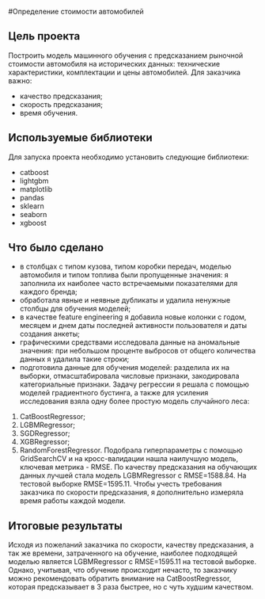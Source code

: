 #Определение стоимости автомобилей

## Цель проекта
Построить модель машинного обучения с предсказанием рыночной стоимости автомобиля на исторических данных: технические характеристики, комплектации и цены автомобилей.
Для заказчика важно:
- качество предсказания;
- скорость предсказания;
- время обучения.

## Используемые библиотеки
Для запуска проекта необходимо установить следующие библиотеки:
- catboost 
- lightgbm 
- matplotlib
- pandas 
- sklearn
- seaborn
- xgboost 

## Что было сделано
- в столбцах с типом кузова, типом коробки передач, моделью автомобиля и типом топлива были пропущенные значения: я заполнила их наиболее часто встречаемыми показателями для каждого бренда;
- обработала явные и неявные дубликаты и удалила ненужные столбцы для обучения моделей;
- в качестве feature engineering я добавила новые колонки с годом, месяцем и днем даты последней активности пользователя и даты создания анкеты; 
- графическими средствами исследовала данные на аномальные значения: при небольшом проценте выбросов от общего количества данных я удалила такие строки;
- подготовила данные для обучения моделей: разделила их на выборки, отмасштабировала числовые признаки, закодировала категориальные признаки.
Задачу регрессии я решала с помощью моделей градиентного бустинга, а также для усиления исследования взяла одну более простую модель случайного леса:
1) CatBoostRegressor;
2) LGBMRegressor;
3) SGDRegressor;
4) XGBRegressor;
5) RandomForestRegressor.
Подобрала гиперпараметры с помощью GridSearchCV и на кросс-валидации нашла наилучшую модель, ключевая метрика - RMSE.
По качеству предсказания на обучающих данных лучшей стала модель LGBMRegressor с RMSE=1588.84. На тестовой выборке RMSE=1595.11.
Чтобы учесть требования заказчика по скорости предсказания, я дополнительно измеряла время работы каждой модели.

## Итоговые результаты
Исходя из пожеланий заказчика по скорости, качеству предсказания, а так же времени, затраченного на обучение, наиболее подходящей моделью является LGBMRegressor с RMSE=1595.11 на тестовой выборке. Однако, учитывая, что обучение происходит нечасто, то заказчику можно рекомендовать обратить внимание на CatBoostRegressor, которая предсказывает в 3 раза быстрее, но с чуть худшим качеством.